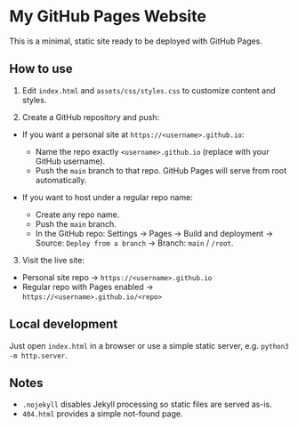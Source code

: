 # My GitHub Pages Website

This is a minimal, static site ready to be deployed with GitHub Pages.

## How to use

1) Edit `index.html` and `assets/css/styles.css` to customize content and styles.

2) Create a GitHub repository and push:

- If you want a personal site at `https://<username>.github.io`:
  - Name the repo exactly `<username>.github.io` (replace with your GitHub username).
  - Push the `main` branch to that repo. GitHub Pages will serve from root automatically.

- If you want to host under a regular repo name:
  - Create any repo name.
  - Push the `main` branch.
  - In the GitHub repo: Settings → Pages → Build and deployment → Source: `Deploy from a branch` → Branch: `main` / `/root`.

3) Visit the live site:

- Personal site repo → `https://<username>.github.io`
- Regular repo with Pages enabled → `https://<username>.github.io/<repo>`

## Local development
Just open `index.html` in a browser or use a simple static server, e.g. `python3 -m http.server`.

## Notes
- `.nojekyll` disables Jekyll processing so static files are served as-is.
- `404.html` provides a simple not-found page.
